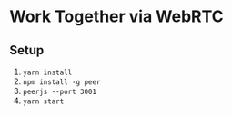 # Work Together via WebRTC
## Setup
1) `yarn install`
3) `npm install -g peer`
3) `peerjs --port 3001`
4) `yarn start`
